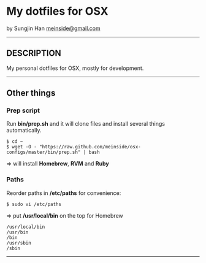 # My dotfiles for OSX #
by Sungjin Han <meinside@gmail.com>

----

## DESCRIPTION ##

My personal dotfiles for OSX, mostly for development.

----

## Other things ##

### Prep script ###

Run **bin/prep.sh** and it will clone files and install several things automatically.

```
$ cd ~
$ wget -O - "https://raw.github.com/meinside/osx-configs/master/bin/prep.sh" | bash
```

=> will install **Homebrew**, **RVM** and **Ruby**

### Paths ###

Reorder paths in **/etc/paths** for convenience:

``$ sudo vi /etc/paths``

=> put **/usr/local/bin** on the top for Homebrew

```
/usr/local/bin
/usr/bin
/bin
/usr/sbin
/sbin
```

----
